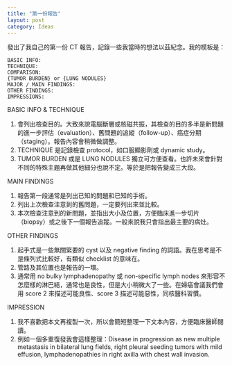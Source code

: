 ```yaml
---
title: "第一份報告"
layout: post
category: Ideas
---
```


發出了我自己的第一份 CT 報告，記錄一些我當時的想法以茲紀念。我的模板是：

```
BASIC INFO:
TECHNIQUE:
COMPARISON:
{TUMOR BURDEN} or {LUNG NODULES}
MAJOR / MAIN FINDINGS:
OTHER FINDINGS:
IMPRESSIONS:
```

BASIC INFO & TECHNIQUE

1. 會列出檢查目的。大致來說電腦斷層或核磁共振，其檢查的目的多半是新問題的進一步評估（evaluation）、舊問題的追縱（follow-up）、癌症分期（staging）。報告內容會稍微做調整。
2. TECHNIQUE 是記錄檢查 protocol，如口服顯影劑或 dynamic study。
3. TUMOR BURDEN 或是 LUNG NODULES 獨立可方便查看。也許未來會針對不同的特殊主題再做其他細分也說不定。等於是把報告變成三大段。

MAIN FINDINGS

1. 報告第一段通常是列出已知的問題和已知的手術。
2. 列出上次檢查注意到的舊問題，一定要列出來並比較。
3. 本次檢查注意到的新問題，並指出大小及位置，方便臨床進一步切片（biopsy）或之後下一個報告追蹤。一般來說我只會指出最主要的病灶。

OTHER FINDINGS

1. 起手式是一些無關緊要的 cyst 以及 negative finding 的詞語。我在思考是不是條列式比較好，有類似 checklist 的意味在。
2. 管路及其位置也是報告的一環。
3. 通常用 no bulky lymphadenopathy 或 non-specific lymph nodes 來形容不怎麼樣的淋巴結，通常也是良性，但是大小稍微大了一些。在婦癌會議我們會用 score 2 來描述可能良性、score 3 描述可能惡性，同核醫科習慣。

IMPRESSION

1. 我不喜歡把本文再複製一次，所以會簡短整理一下文本內容，方便臨床醫師閱讀。
2. 例如一個多重復發我會這樣整理：Disease in progression as new multiple metastasis in bilateral lung fields, right pleural seeding tumors with mild effusion, lymphadenopathies in right axilla with chest wall invasion.